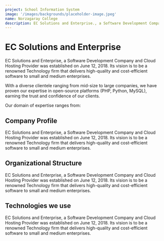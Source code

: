 ```yaml
---
project: School Information System
image: '/images/backgrounds/placeholder-image.jpeg'
name: Norzagaray College
description: EC Solutions and Enterprise., a Software Development Company and Cloud Hosting Provider, was established June 12, 2018 with a vision to be one of the renowned Technology firm by delivering a high quality and cost efficient software to small and medium enterprise.
---
```


# EC Solutions and Enterprise

EC Solutions and Enterprise, a Software Development Company and Cloud Hosting Provider was established on June 12, 2018. Its vision is to be a renowned Technology firm that delivers high-quality and cost-efficient software to small and medium enterprises.

With a diverse clientele ranging from mid-size to large companies, we have proven our expertise in open-source platforms (PHP, Python, MySQL), earning the trust and confidence of our clients.

Our domain of expertise ranges from:

## Company Profile

EC Solutions and Enterprise, a Software Development Company and Cloud Hosting Provider was established on June 12, 2018. Its vision is to be a renowned Technology firm that delivers high-quality and cost-efficient software to small and medium enterprises.

## Organizational Structure

EC Solutions and Enterprise, a Software Development Company and Cloud Hosting Provider was established on June 12, 2018. Its vision is to be a renowned Technology firm that delivers high-quality and cost-efficient software to small and medium enterprises.

## Technologies we use

EC Solutions and Enterprise, a Software Development Company and Cloud Hosting Provider was established on June 12, 2018. Its vision is to be a renowned Technology firm that delivers high-quality and cost-efficient software to small and medium enterprises.
